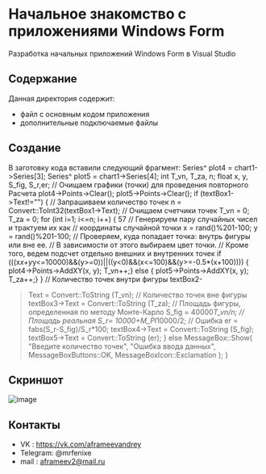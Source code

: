 # Начальное знакомство с приложениями Windows Form
Разработка начальных приложений Windows Form в Visual Studio

## Содержание
Данная директория содержит:

 - файл с основным кодом приложения 
 - дополнительные подключаемые файлы
 
 ## Создание
 
 В заготовку кода вставили следующий фрагмент:
Series^ plot4 = chart1->Series[3];
Series^ plot5 = chart1->Series[4];
int T_vn, T_za, n;
float x, y, S_fig, S_r,er;
// Очищаем графики (точки) для проведения повторного Расчета
plot4->Points->Clear();
plot5->Points->Clear();
if (textBox1->Text!="")
{
// Запрашиваем количество точек
n = Convert::ToInt32(textBox1->Text);
// Очищаем счетчики точек
T_vn = 0; T_za = 0;
for (int i=1; i<=n; i++)
{
57
// Генерируем пару случайных чисел и трактуем их как
// координаты случайной точки
x = rand()%201-100; y
= rand()%201-100;
// Проверяем, куда попадает точка: внутрь фигуры или вне ее.
// В зависимости от этого выбираем цвет точки.
// Кроме того, ведем подсчет отдельно внешних и внутренних точек
if
(((x*x+y*y<=10000)&&(y>=0))||((y<0)&&(x<=100)&&(y>=-0.5*(x+100))))
{ plot4->Points->AddXY(x, y); T_vn++;}
else
{ plot5->Points->AddXY(x, y); T_za++;}
}
// Количество точек внутри фигуры textBox2-
>Text = Convert::ToString (T_vn);
// Количество точек вне фигуры
textBox3->Text = Convert::ToString (T_za);
// Площадь фигуры, определенная по методу Монте-Карло
S_fig = 40000*T_vn/n;
//Площадь реальная
S_r= 10000+M_PI*10000/2;
// Ошибка
er = fabs(S_r-S_fig)/S_r*100; textBox4->Text
= Convert::ToString (S_fig); textBox5->Text =
Convert::ToString (er);
}
else MessageBox::Show( "Введите количество точек", "Ошибка
ввода данных",
MessageBoxButtons::OK, MessageBoxIcon::Exclamation );
}

## Скриншот
![image](https://user-images.githubusercontent.com/44202889/245389960-7469fe32-861d-4ca3-bb54-def2aa244ab8.png)

## Контакты
- VK : https://vk.com/aframeevandrey
- Telegram: @mrfenixe
- mail : aframeev2@mail.ru
